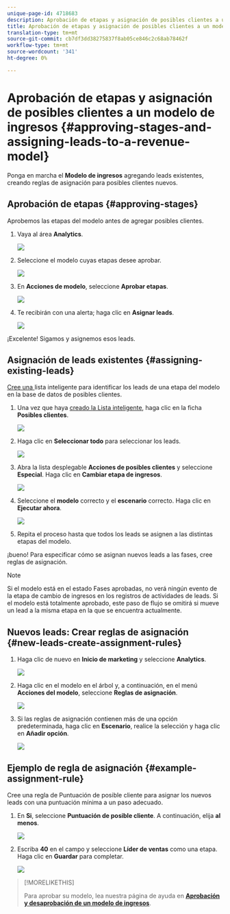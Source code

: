 ```yaml
---
unique-page-id: 4718683
description: Aprobación de etapas y asignación de posibles clientes a un modelo de ingresos - Documentos de marketing - Documentación del producto
title: Aprobación de etapas y asignación de posibles clientes a un modelo de ingresos
translation-type: tm+mt
source-git-commit: cb7df3dd38275837f8ab05ce846c2c68ab78462f
workflow-type: tm+mt
source-wordcount: '341'
ht-degree: 0%

---
```



# Aprobación de etapas y asignación de posibles clientes a un modelo de ingresos {#approving-stages-and-assigning-leads-to-a-revenue-model}

Ponga en marcha el **Modelo de ingresos** agregando leads existentes, creando reglas de asignación para posibles clientes nuevos.

## Aprobación de etapas {#approving-stages}

Aprobemos las etapas del modelo antes de agregar posibles clientes.

1. Vaya al área **Analytics**.

   ![](assets/image2015-4-28-17-3a8-3a8.png)

1. Seleccione el modelo cuyas etapas desee aprobar.

   ![](assets/image2015-4-28-17-3a10-3a3.png)

1. En **Acciones de modelo**, seleccione **Aprobar etapas**.

   ![](assets/image2015-4-28-17-3a12-3a37.png)

1. Te recibirán con una alerta; haga clic en **Asignar leads**.

   ![](assets/image2015-4-28-17-3a5-3a39.png)

¡Excelente! Sigamos y asignemos esos leads.

## Asignación de leads existentes {#assigning-existing-leads}

[Cree una ](/help/marketo/product-docs/core-marketo-concepts/smart-lists-and-static-lists/creating-a-smart-list/create-a-smart-list.md) lista inteligente para identificar los leads de una etapa del modelo en la base de datos de posibles clientes.

1. Una vez que haya [creado la Lista inteligente](/help/marketo/product-docs/core-marketo-concepts/smart-lists-and-static-lists/creating-a-smart-list/create-a-smart-list.md), haga clic en la ficha **Posibles clientes**.

   ![](assets/image2015-4-29-11-3a37-3a30.png)

1. Haga clic en **Seleccionar todo** para seleccionar los leads.

   ![](assets/image2015-4-29-11-3a39-3a39.png)

1. Abra la lista desplegable **Acciones de posibles clientes** y seleccione **Especial**. Haga clic en **Cambiar etapa de ingresos**.

   ![](assets/image2015-4-29-11-3a40-3a38.png)

1. Seleccione el **modelo** correcto y el **escenario** correcto. Haga clic en **Ejecutar ahora**.

   ![](assets/image2015-4-29-11-3a43-3a41.png)

1. Repita el proceso hasta que todos los leads se asignen a las distintas etapas del modelo.

¡bueno! Para especificar cómo se asignan nuevos leads a las fases, cree reglas de asignación.

>[!NOTE]
>
>Si el modelo está en el estado Fases aprobadas, no verá ningún evento de la etapa de cambio de ingresos en los registros de actividades de leads. Si el modelo está totalmente aprobado, este paso de flujo se omitirá si mueve un lead a la misma etapa en la que se encuentra actualmente.

## Nuevos leads: Crear reglas de asignación {#new-leads-create-assignment-rules}

1. Haga clic de nuevo en **Inicio de marketing** y seleccione **Analytics**.

   ![](assets/image2015-4-28-17-3a8-3a8.png)

1. Haga clic en el modelo en el árbol y, a continuación, en el menú **Acciones del modelo**, seleccione **Reglas de asignación**.

   ![](assets/image2015-4-29-11-3a52-3a17.png)

1. Si las reglas de asignación contienen más de una opción predeterminada, haga clic en **Escenario**, realice la selección y haga clic en **Añadir opción**.

   ![](assets/image2015-4-29-12-3a5-3a46.png)

## Ejemplo de regla de asignación {#example-assignment-rule}

Cree una regla de Puntuación de posible cliente para asignar los nuevos leads con una puntuación mínima a un paso adecuado.

1. En **Si**, seleccione **Puntuación de posible cliente**. A continuación, elija **al menos**.

   ![](assets/image2015-4-29-13-3a27-3a8.png)

1. Escriba **40** en el campo y seleccione **Líder de ventas** como una etapa. Haga clic en **Guardar** para completar.

   ![](assets/image2015-4-29-14-3a4-3a23.png)

>[!MORELIKETHIS]
>
>Para aprobar su modelo, lea nuestra página de ayuda en **[Aprobación y desaprobación de un modelo de ingresos](/help/marketo/product-docs/reporting/revenue-cycle-analytics/revenue-cycle-models/approve-unapprove-a-revenue-model.md)**.
